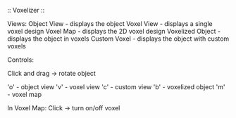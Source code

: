:: Voxelizer ::

Views:
	Object View - displays the object
	Voxel View - displays a single voxel design
	Voxel Map - displays the 2D voxel design
	Voxelized Object - displays the object in voxels
	Custom Voxel - displays the object with custom voxels

Controls:

Click and drag -> rotate object

'o' - object view
'v' - voxel view
'c' - custom view
'b' - voxelized object
'm' - voxel map

In Voxel Map:
	Click -> turn on/off voxel
